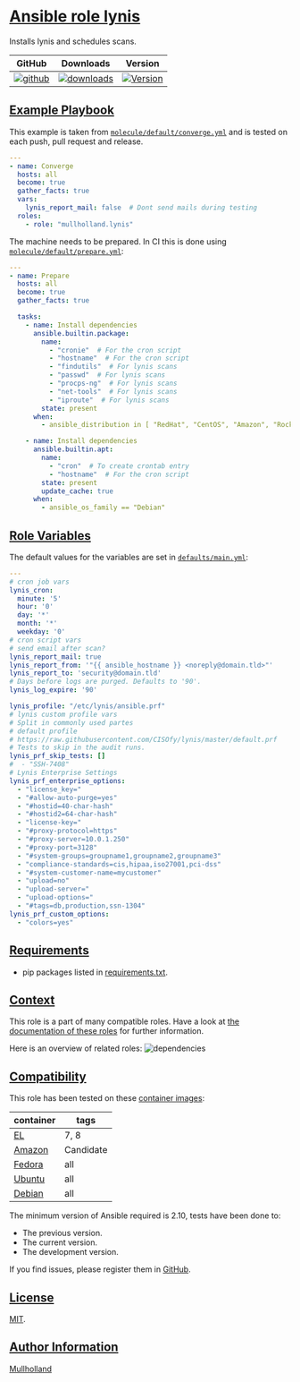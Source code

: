 # [Ansible role lynis](#lynis)

Installs lynis and schedules scans.

|GitHub|Downloads|Version|
|------|---------|-------|
|[![github](https://github.com/mullholland/ansible-role-lynis/workflows/Ansible%20Molecule/badge.svg)](https://github.com/mullholland/ansible-role-lynis/actions)|[![downloads](https://img.shields.io/ansible/role/d/)](https://galaxy.ansible.com/mullholland/lynis)|[![Version](https://img.shields.io/github/release/mullholland/ansible-role-lynis.svg)](https://github.com/mullholland/ansible-role-lynis/releases/)|

## [Example Playbook](#example-playbook)

This example is taken from [`molecule/default/converge.yml`](https://github.com/mullholland/ansible-role-lynis/blob/master/molecule/default/converge.yml) and is tested on each push, pull request and release.

```yaml
---
- name: Converge
  hosts: all
  become: true
  gather_facts: true
  vars:
    lynis_report_mail: false  # Dont send mails during testing
  roles:
    - role: "mullholland.lynis"
```

The machine needs to be prepared. In CI this is done using [`molecule/default/prepare.yml`](https://github.com/mullholland/ansible-role-lynis/blob/master/molecule/default/prepare.yml):

```yaml
---
- name: Prepare
  hosts: all
  become: true
  gather_facts: true

  tasks:
    - name: Install dependencies
      ansible.builtin.package:
        name:
          - "cronie"  # For the cron script
          - "hostname"  # For the cron script
          - "findutils"  # For lynis scans
          - "passwd"  # For lynis scans
          - "procps-ng"  # For lynis scans
          - "net-tools"  # For lynis scans
          - "iproute"  # For lynis scans
        state: present
      when:
        - ansible_distribution in [ "RedHat", "CentOS", "Amazon", "Rocky", "AlmaLinux", "Fedora" ]

    - name: Install dependencies
      ansible.builtin.apt:
        name:
          - "cron"  # To create crontab entry
          - "hostname"  # For the cron script
        state: present
        update_cache: true
      when:
        - ansible_os_family == "Debian"
```



## [Role Variables](#role-variables)

The default values for the variables are set in [`defaults/main.yml`](https://github.com/mullholland/ansible-role-lynis/blob/master/defaults/main.yml):

```yaml
---
# cron job vars
lynis_cron:
  minute: '5'
  hour: '0'
  day: '*'
  month: '*'
  weekday: '0'
# cron script vars
# send email after scan?
lynis_report_mail: true
lynis_report_from: '"{{ ansible_hostname }} <noreply@domain.tld>"'
lynis_report_to: 'security@domain.tld'
# Days before logs are purged. Defaults to '90'.
lynis_log_expire: '90'

lynis_profile: "/etc/lynis/ansible.prf"
# lynis custom profile vars
# Split in commonly used partes
# default profile
# https://raw.githubusercontent.com/CISOfy/lynis/master/default.prf
# Tests to skip in the audit runs.
lynis_prf_skip_tests: []
#  - "SSH-7408"
# Lynis Enterprise Settings
lynis_prf_enterprise_options:
  - "license_key="
  - "#allow-auto-purge=yes"
  - "#hostid=40-char-hash"
  - "#hostid2=64-char-hash"
  - "license-key="
  - "#proxy-protocol=https"
  - "#proxy-server=10.0.1.250"
  - "#proxy-port=3128"
  - "#system-groups=groupname1,groupname2,groupname3"
  - "compliance-standards=cis,hipaa,iso27001,pci-dss"
  - "#system-customer-name=mycustomer"
  - "upload=no"
  - "upload-server="
  - "upload-options="
  - "#tags=db,production,ssn-1304"
lynis_prf_custom_options:
  - "colors=yes"
```

## [Requirements](#requirements)

- pip packages listed in [requirements.txt](https://github.com/mullholland/ansible-role-lynis/blob/master/requirements.txt).


## [Context](#context)

This role is a part of many compatible roles. Have a look at [the documentation of these roles](https://mullholland.net) for further information.

Here is an overview of related roles:
![dependencies](https://raw.githubusercontent.com/mullholland/ansible-role-lynis/png/requirements.png "Dependencies")

## [Compatibility](#compatibility)

This role has been tested on these [container images](https://hub.docker.com/u/mullholland):

|container|tags|
|---------|----|
|[EL](https://hub.docker.com/r/mullholland/enterpriselinux)|7, 8|
|[Amazon](https://hub.docker.com/r/mullholland/amazonlinux)|Candidate|
|[Fedora](https://hub.docker.com/r/mullholland/fedora/)|all|
|[Ubuntu](https://hub.docker.com/r/mullholland/ubuntu)|all|
|[Debian](https://hub.docker.com/r/mullholland/debian)|all|

The minimum version of Ansible required is 2.10, tests have been done to:

- The previous version.
- The current version.
- The development version.

If you find issues, please register them in [GitHub](https://github.com/mullholland/ansible-role-lynis/issues).

## [License](#license)

[MIT](https://github.com/mullholland/ansible-role-lynis/blob/master/LICENSE).

## [Author Information](#author-information)

[Mullholland](https://mullholland.net)
